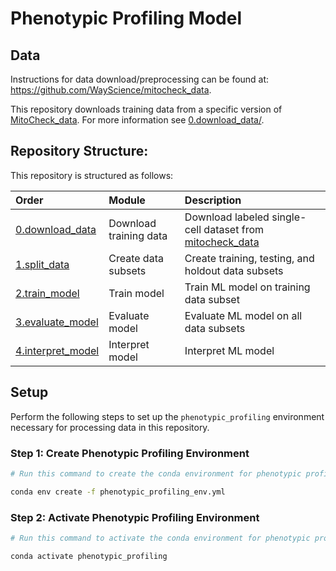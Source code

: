 # Phenotypic Profiling Model

## Data

Instructions for data download/preprocessing can be found at: https://github.com/WayScience/mitocheck_data.

This repository downloads training data from a specific version of [MitoCheck_data](https://github.com/WayScience/mitocheck_data).
For more information see [0.download_data/](0.download_data/).

## Repository Structure:

This repository is structured as follows:

| Order | Module | Description |
| :---- | :----- | :---------- |
| [0.download_data](0.download_data/) | Download training data | Download labeled single-cell dataset from [mitocheck_data](https://github.com/WayScience/mitocheck_data) |
| [1.split_data](1.split_data/) | Create data subsets | Create training, testing, and holdout data subsets |
| [2.train_model](2.train_model/) | Train model | Train ML model on training data subset |
| [3.evaluate_model](3.evaluate_model/) | Evaluate model | Evaluate ML model on all data subsets |
| [4.interpret_model](4.interpret_model/) | Interpret model | Interpret ML model |

## Setup

Perform the following steps to set up the `phenotypic_profiling` environment necessary for processing data in this repository.

### Step 1: Create Phenotypic Profiling Environment

```sh
# Run this command to create the conda environment for phenotypic profiling

conda env create -f phenotypic_profiling_env.yml
```

### Step 2: Activate Phenotypic Profiling Environment

```sh
# Run this command to activate the conda environment for phenotypic profiling

conda activate phenotypic_profiling
```
